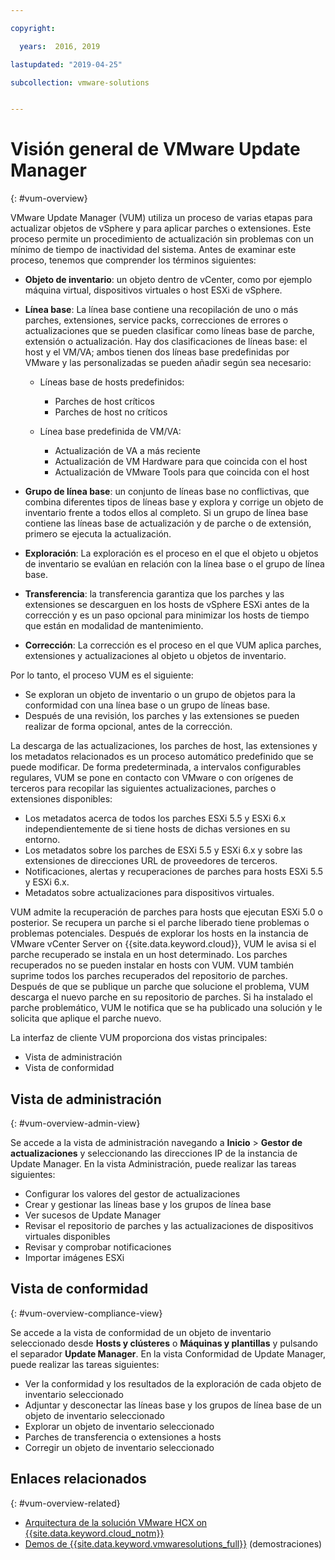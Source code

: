 ```yaml
---

copyright:

  years:  2016, 2019

lastupdated: "2019-04-25"

subcollection: vmware-solutions


---
```


# Visión general de VMware Update Manager
{: #vum-overview}

VMware Update Manager (VUM) utiliza un proceso de varias etapas para actualizar objetos de vSphere y para aplicar parches o extensiones. Este proceso permite un procedimiento de actualización sin problemas con un mínimo de tiempo de inactividad del sistema. Antes de examinar este proceso, tenemos que comprender los términos siguientes:
* **Objeto de inventario**: un objeto dentro de vCenter, como por ejemplo máquina virtual, dispositivos virtuales o host ESXi de vSphere.
* **Línea base**: La línea base contiene una recopilación de uno o más parches, extensiones, service packs, correcciones de errores o actualizaciones que se pueden clasificar como líneas base de parche, extensión o actualización. Hay dos clasificaciones de líneas base: el host y el VM/VA; ambos tienen dos líneas base predefinidas por VMware y las personalizadas se pueden añadir según sea necesario:
  - Líneas base de hosts predefinidos:
    - Parches de host críticos
    - Parches de host no críticos

  - Línea base predefinida de VM/VA:
    - Actualización de VA a más reciente
    - Actualización de VM Hardware para que coincida con el host
    - Actualización de VMware Tools para que coincida con el host

* **Grupo de línea base**: un conjunto de líneas base no conflictivas, que combina diferentes tipos de líneas base y explora y corrige un objeto de inventario frente a todos ellos al completo. Si un grupo de línea base contiene las líneas base de actualización y de parche o de extensión, primero se ejecuta la actualización.
* **Exploración**: La exploración es el proceso en el que el objeto u objetos de inventario se evalúan en relación con la línea base o el grupo de línea base.
* **Transferencia**: la transferencia garantiza que los parches y las extensiones se descarguen en los hosts de vSphere ESXi antes de la corrección y es un paso opcional para minimizar los hosts de tiempo que están en modalidad de mantenimiento.
* **Corrección**: La corrección es el proceso en el que VUM aplica parches, extensiones y actualizaciones al objeto u objetos de inventario.

Por lo tanto, el proceso VUM es el siguiente:
* Se exploran un objeto de inventario o un grupo de objetos para la conformidad con una línea base o un grupo de líneas base.
* Después de una revisión, los parches y las extensiones se pueden realizar de forma opcional, antes de la corrección.

La descarga de las actualizaciones, los parches de host, las extensiones y los metadatos relacionados es un proceso automático predefinido que se puede modificar. De forma predeterminada, a intervalos configurables regulares, VUM se pone en contacto con VMware o con orígenes de terceros para recopilar las siguientes actualizaciones, parches o extensiones disponibles:

* Los metadatos acerca de todos los parches ESXi 5.5 y ESXi 6.x independientemente de si tiene hosts de dichas versiones en su entorno.
* Los metadatos sobre los parches de ESXi 5.5 y ESXi 6.x y sobre las extensiones de direcciones URL de proveedores de terceros.
* Notificaciones, alertas y recuperaciones de parches para hosts ESXi 5.5 y ESXi 6.x.
* Metadatos sobre actualizaciones para dispositivos virtuales.

VUM admite la recuperación de parches para hosts que ejecutan ESXi 5.0 o posterior. Se recupera un parche si el parche liberado tiene problemas o problemas potenciales. Después de explorar los hosts en la instancia de VMware vCenter Server on {{site.data.keyword.cloud}}, VUM le avisa si el parche recuperado se instala en un host determinado. Los parches recuperados no se pueden instalar en hosts con VUM. VUM también suprime todos los parches recuperados del repositorio de parches. Después de que se publique un parche que solucione el problema, VUM descarga el nuevo parche en su repositorio de parches. Si ha instalado el parche problemático, VUM le notifica que se ha publicado una solución y le solicita que aplique el parche nuevo.

La interfaz de cliente VUM proporciona dos vistas principales:
*	Vista de administración
*	Vista de conformidad

##	Vista de administración
{: #vum-overview-admin-view}

Se accede a la vista de administración navegando a **Inicio** > **Gestor de actualizaciones** y seleccionando las direcciones IP de la instancia de Update Manager. En la vista Administración, puede realizar las tareas siguientes:
*	Configurar los valores del gestor de actualizaciones
*	Crear y gestionar las líneas base y los grupos de línea base
*	Ver sucesos de Update Manager
*	Revisar el repositorio de parches y las actualizaciones de dispositivos virtuales disponibles
*	Revisar y comprobar notificaciones
*	Importar imágenes ESXi

##	Vista de conformidad
{: #vum-overview-compliance-view}

Se accede a la vista de conformidad de un objeto de inventario seleccionado desde **Hosts y clústeres** o **Máquinas y plantillas** y pulsando el separador **Update Manager**. En la vista Conformidad de Update Manager, puede realizar las tareas siguientes:
*	Ver la conformidad y los resultados de la exploración de cada objeto de inventario seleccionado
*	Adjuntar y desconectar las líneas base y los grupos de línea base de un objeto de inventario seleccionado
*	Explorar un objeto de inventario seleccionado
*	Parches de transferencia o extensiones a hosts
*	Corregir un objeto de inventario seleccionado

## Enlaces relacionados
{: #vum-overview-related}

* [Arquitectura de la solución VMware HCX on {{site.data.keyword.cloud_notm}}](/docs/services/vmwaresolutions/services?topic=vmware-solutions-hcx-archi-intro#hcx-archi-intro)
* [Demos de {{site.data.keyword.vmwaresolutions_full}}](https://www.ibm.com/demos/collection/IBM-Cloud-for-VMware-Solutions/) (demostraciones)
